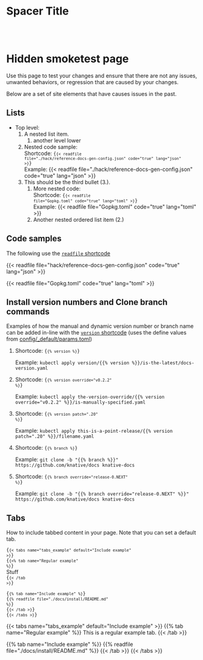 # Spacer Title

<br/><br/>

# Hidden smoketest page

Use this page to test your changes and ensure that there are not any issues,
unwanted behaviors, or regression that are caused by your changes.

Below are a set of site elements that have causes issues in the past.

## Lists

- Top level:
  1. A nested list item.
     1. another level lower
  1. Nested code sample: <br>Shortcode: <code>{<code>{< readfile
     file="./hack/reference-docs-gen-config.json" code="true"
     lang="json" >}</code>}</code> <br>Example:
     {{< readfile file="./hack/reference-docs-gen-config.json" code="true" lang="json" >}}
  1. This should be the third bullet (3.).
     1. More nested code: <br>Shortcode: <code>{<code>{< readfile
        file="Gopkg.toml" code="true" lang="toml" >}</code>}</code> <br>Example:
        {{< readfile file="Gopkg.toml" code="true" lang="toml" >}}
     1. Another nested ordered list item (2.)

## Code samples

The following use the
[`readfile` shortcode](https://github.com/knative/website/blob/master/layouts/shortcodes/readfile.md)

{{< readfile file="hack/reference-docs-gen-config.json" code="true" lang="json" >}}

{{< readfile file="Gopkg.toml" code="true" lang="toml" >}}

## Install version numbers and Clone branch commands

Examples of how the manual and dynamic version number or branch name can be
added in-line with the
[`version` shortcode](https://github.com/knative/website/blob/master/layouts/shortcodes/version.md)
(uses the define values from
[config/\_default/params.toml](https://github.com/knative/website/blob/master/config/_default/params.toml))

1. Shortcode: <code>{<code>{% version %}</code>}</code>

   Example:
   `kubectl apply version/{{% version %}}/is-the-latest/docs-version.yaml`

1. Shortcode: <code>{<code>{% version override="v0.2.2" %}</code>}</code>

   Example:
   `kubectl apply the-version-override/{{% version override="v0.2.2" %}}/is-manually-specified.yaml`

1. Shortcode: <code>{<code>{% version patch=".20" %}</code>}</code>

   Example:
   `kubectl apply this-is-a-point-release/{{% version patch=".20" %}}/filename.yaml`

1. Shortcode: <code>{<code>{% branch %}</code>}</code>

   Example:
   `git clone -b "{{% branch %}}" https://github.com/knative/docs knative-docs`

1. Shortcode: <code>{<code>{% branch override="release-0.NEXT" %}</code>}</code>

   Example:
   `git clone -b "{{% branch override="release-0.NEXT" %}}" https://github.com/knative/docs knative-docs`

## Tabs

How to include tabbed content in your page. Note that you can set a default tab.


   <code>{<code>{< tabs name="tabs_example" default="Include example" >}</code>}</code><br/>
<code>{<code>{<% tab name="Regular example" %}</code>}</code><br>
Stuff<br>
<code>{<code>{< /tab >}</code>}</code><br>

<code>{<code>{% tab name="Include example" %}</code>}</code><br>
<code>{<code>{% readfile file="./docs/install/README.md" %}</code>}</code><br>
<code>{<code>{< /tab >}</code>}</code><br>
<code>{<code>{< /tabs >}</code>}</code><br>

   {{< tabs name="tabs_example" default="Include example" >}}
{{% tab name="Regular example" %}}
This is a regular example tab.
{{< /tab >}}

{{% tab name="Include example" %}}
{{% readfile file="./docs/install/README.md" %}}
{{< /tab >}}
{{< /tabs >}}
